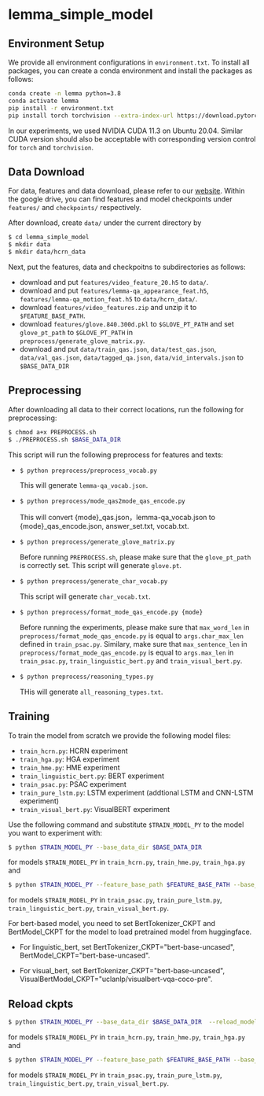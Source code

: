 # lemma_simple_model

## Environment Setup
We provide all environment configurations in ``environment.txt``. To install all packages, you can create a conda environment and install the packages as follows: 
```bash
conda create -n lemma python=3.8
conda activate lemma
pip install -r environment.txt
pip install torch torchvision --extra-index-url https://download.pytorch.org/whl/cu113 
```
In our experiments, we used NVIDIA CUDA 11.3 on Ubuntu 20.04. Similar CUDA version should also be acceptable with corresponding version control for ``torch`` and ``torchvision``.

## Data Download
For data, features and data download, please refer to our [website](https://sites.google.com/view/egotaskqa). Within the google drive, you can find features and model checkpoints under ``features/`` and ``checkpoints/`` respectively.

After download, create ``data/`` under the current directory by
```bash
$ cd lemma_simple_model
$ mkdir data
$ mkdir data/hcrn_data
```
Next, put the features, data and checkpoitns to subdirectories as follows:
+ download and put ``features/video_feature_20.h5`` to ``data/``.
+ download and put ``features/lemma-qa_appearance_feat.h5``, ``features/lemma-qa_motion_feat.h5`` to ``data/hcrn_data/``.
+ download ``features/video_features.zip`` and unzip it to ``$FEATURE_BASE_PATH``.
+ download ``features/glove.840.300d.pkl`` to ``$GLOVE_PT_PATH`` and set ``glove_pt_path`` to ``$GLOVE_PT_PATH`` in ``preprocess/generate_glove_matrix.py``.
+ download and put ``data/train_qas.json``, ``data/test_qas.json``, ``data/val_qas.json``, ``data/tagged_qa.json``, ``data/vid_intervals.json`` to ``$BASE_DATA_DIR``

## Preprocessing
After downloading all data to their correct locations, run the following for preprocessing:
```bash
$ chmod a+x PREPROCESS.sh
$ ./PREPROCESS.sh $BASE_DATA_DIR
```
This script will run the following preprocess for features and texts:
  - ```bash
    $ python preprocess/preprocess_vocab.py
    ```
    This will generate ``lemma-qa_vocab.json``.
  - ```bash
    $ python preprocess/mode_qas2mode_qas_encode.py
    ```
    This will convert {mode}_qas.json，lemma-qa_vocab.json to {mode}_qas_encode.json, answer_set.txt, vocab.txt.
  - ```bash
    $ python preprocess/generate_glove_matrix.py
    ```
    Before running ``PREPROCESS.sh``, please make sure that the ``glove_pt_path`` is correctly set. This script will generate ``glove.pt``.
  - ```bash
    $ python preprocess/generate_char_vocab.py
    ```
    This script will generate ``char_vocab.txt``.
    
  - ```bash
    $ python preprocess/format_mode_qas_encode.py {mode}
    ```
    Before running the experiments, please make sure that ``max_word_len`` in ``preprocess/format_mode_qas_encode.py`` is equal to ``args.char_max_len`` defined in ``train_psac.py``. Similary, make sure that ``max_sentence_len`` in ``preprocess/format_mode_qas_encode.py`` is equal to ``args.max_len`` in ``train_psac.py``, ``train_linguistic_bert.py`` and ``train_visual_bert.py``.
    
  - ```bash
    $ python preprocess/reasoning_types.py
    ```
    THis will generate ``all_reasoning_types.txt``.


## Training

To train the model from scratch we provide the following model files:
 - ``train_hcrn.py``: HCRN experiment
 - ``train_hga.py``: HGA experiment
 - ``train_hme.py``: HME experiment
 - ``train_linguistic_bert.py``: BERT experiment
 - ``train_psac.py``: PSAC experiment
 - ``train_pure_lstm.py``: LSTM experiment (addtional LSTM and CNN-LSTM experiment)
 - ``train_visual_bert.py``: VisualBERT experiment

Use the following command and substitute ``$TRAIN_MODEL_PY`` to the model you want to experiment with:
```bash
$ python $TRAIN_MODEL_PY --base_data_dir $BASE_DATA_DIR
```
for models ``$TRAIN_MODEL_PY`` in ``train_hcrn.py``, ``train_hme.py``, ``train_hga.py`` and 

```bash
$ python $TRAIN_MODEL_PY --feature_base_path $FEATURE_BASE_PATH --base_data_dir $BASE_DATA_DIR
```
for models ``$TRAIN_MODEL_PY`` in ``train_psac.py``, ``train_pure_lstm.py``, ``train_linguistic_bert.py``, ``train_visual_bert.py``.


For bert-based model, you need to set BertTokenizer_CKPT and BertModel_CKPT for the model to load pretrained model from huggingface.
+ For linguistic_bert, set BertTokenizer_CKPT="bert-base-uncased", BertModel_CKPT="bert-base-uncased".

+ For visual_bert, set BertTokenizer_CKPT="bert-base-uncased", VisualBertModel_CKPT="uclanlp/visualbert-vqa-coco-pre".

## Reload ckpts


```bash
$ python $TRAIN_MODEL_PY --base_data_dir $BASE_DATA_DIR  --reload_model_path $RELOAD_MODEL_PATH
```
for models ``$TRAIN_MODEL_PY`` in ``train_hcrn.py``, ``train_hme.py``, ``train_hga.py`` and 

```bash
$ python $TRAIN_MODEL_PY --feature_base_path $FEATURE_BASE_PATH --base_data_dir $BASE_DATA_DIR  --reload_model_path $RELOAD_MODEL_PATH
```
for models ``$TRAIN_MODEL_PY`` in ``train_psac.py``, ``train_pure_lstm.py``, ``train_linguistic_bert.py``, ``train_visual_bert.py``.
